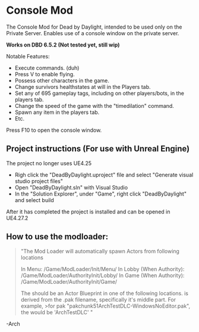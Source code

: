 # Console Mod
The Console Mod for Dead by Daylight, intended to be used only on the Private Server. Enables use of a console window on the private server. 

**Works on DBD 6.5.2 (Not tested yet, still wip)**

Notable Features:
- Execute commands. (duh)
- Press V to enable flying.
- Possess other characters in the game.
- Change survivors healthstates at will in the Players tab.
- Set any of 695 gameplay tags, including on other players/bots, in the players tab.
- Change the speed of the game with the "timedilation" command.
- Spawn any item in the players tab.
- Etc.

Press F10 to open the console window.

## Project instructions (For use with Unreal Engine)
The project no longer uses UE4.25

- Righ click the "DeadByDaylight.uproject" file and select "Generate visual studio project files"
- Open "DeadByDaylight.sln" with Visual Studio
- In the "Solution Explorer", under "Game", right click "DeadByDaylight" and select build

After it has completed the project is installed and can be opened in UE4.27.2

## How to use the modloader:

>"The Mod Loader will automatically spawn Actors from following locations
>
>In Menu: 
>/Game/ModLoader/Init/Menu/<ModName>
>In Lobby (When Authority):
>/Game/ModLoader/AuthorityInit/Lobby/<ModName>
>In Game (When Authority): 
>/Game/ModLoader/AuthorityInit/Game/<ModName>
>
>The <ModName> should be an Actor Blueprint in one of the following locations. <ModName> is derived from the .pak filename, specifically it's middle part. For example, >for pak "pakchunk51ArchTestDLC-WindowsNoEditor.pak", the <ModName> would be 'ArchTestDLC' "

-Arch
